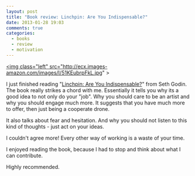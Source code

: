 ```yaml
---
layout: post
title: "Book review: Linchpin: Are You Indispensable?"
date: 2013-01-28 19:03
comments: true
categories: 
  - books
  - review
  - motivation
---
```


<a href="http://www.amazon.de/gp/product/1591844096/ref=as_li_qf_sp_asin_il?ie=UTF8&camp=1638&creative=6742&creativeASIN=1591844096&linkCode=as2&tag=distributrocu-21"><img class="left"
src="http://ecx.images-amazon.com/images/I/51KEubrpFkL.jpg" \></a>

I just finished reading "[Linchpin: Are You Indispensable?][1]" from Seth Godin. The book really strikes a chord with me. Essentially it tells you why its a good idea to not only do your "job". Why you should care to be an artist and why you should engage much more. It suggests that you have much more to offer, then just being a cooperate drone.

It also talks about fear and hesitation. And why you should not listen to this kind of thoughts - 
just act on your ideas.

I couldn't agree more! Every other way of working is a waste of your time. 

I enjoyed reading the book, because I had to stop and think about what I can contribute.

Highly recommended.

[1]: http://www.amazon.de/gp/product/1591844096/ref=as_li_qf_sp_asin_il?ie=UTF8&camp=1638&creative=6742&creativeASIN=1591844096&linkCode=as2&tag=distributrocu-21
